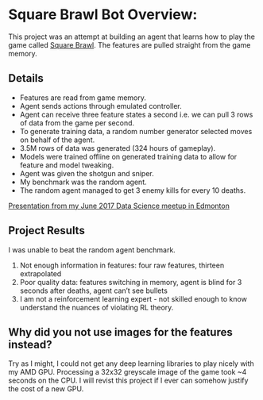# Square Brawl Bot Overview:
This project was an attempt at building an agent that learns how to play the game called [Square Brawl](http://store.steampowered.com/app/394850/Square_Brawl/). The features are pulled straight from the game memory.

## Details
- Features are read from game memory.
- Agent sends actions through emulated controller.
- Agent can receive three feature states a second i.e. we can pull 3 rows of data from the game per second.
- To generate training data, a random number generator selected moves on behalf of the agent.
- 3.5M rows of data was generated (324 hours of gameplay).
- Models were trained offline on generated training data to allow for feature and model tweaking.
- Agent was given the shotgun and sniper.
- My benchmark was the random agent.
- The random agent managed to get 3 enemy kills for every 10 deaths.

[Presentation from my June 2017 Data Science meetup in Edmonton](https://docs.google.com/presentation/d/16ZBFpQT-BC_qZXr5dKvbdH96KqMWQ5ICcVfmvSZBXBs/edit?usp=sharing)

## Project Results
I was unable to beat the random agent benchmark.

1. Not enough information in features: four raw features, thirteen extrapolated
2. Poor quality data: features switching in memory, agent is blind for 3 seconds after deaths, agent can’t see bullets
3. I am not a reinforcement learning expert - not skilled enough to know understand the nuances of violating RL theory.

## Why did you not use images for the features instead?
Try as I might, I could not get any deep learning libraries to play nicely with my AMD GPU. Processing a 32x32 greyscale image of the game took ~4 seconds on the CPU. I will revist this project if I ever can somehow justify the cost of a new GPU.
